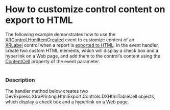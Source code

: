 # How to customize control content on export to HTML 


<p>The following example demonstrates how to use the <a href="https://documentation.devexpress.com/#XtraReports/DevExpressXtraReportsUIXRControl_HtmlItemCreatedtopic">XRControl.HtmlItemCreated</a> event to customize content of an <a href="https://documentation.devexpress.com/#XtraReports/clsDevExpressXtraReportsUIXRLabeltopic">XRLabel</a> control when a report is <a href="https://documentation.devexpress.com/#XtraReports/CustomDocument2575">exported to HTML</a>. In the event handler, create two custom HTML elements, which will display a check box and a hyperlink on a Web page, and add them to the control's content using the <a href="https://documentation.devexpress.com/#XtraReports/DevExpressXtraReportsUIHtmlEventArgs_ContentCelltopic">ContentCell</a> property of the event parameter.<br><br></p>


<h3>Description</h3>

<p>The handler method below creates two DevExpress.XtraPrinting.HtmlExport.Controls.DXHtmlTableCell objects, which display a check box and a hyperlink on a Web page.</p>

<br/>


